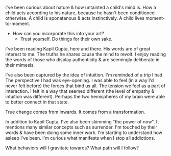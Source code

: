 I've been curious about nature & how untainted a child's mind is. How a child acts according to his nature, because he hasn't been conditioned otherwise. A child is sponatanous & acts instinctively. A child lives moment-to-moment. 
- How can you incorporate this into your art?
	- Trust yourself. Do things for their own sake. 

I've been reading Kapil Gupta, here and there. His words are of great interest to me. The truths he shares cause the mind to revolt. I enjoy reading the words of those who display authenticity & are seemingly deliberate in their mimesis. 

I've also been captured by the idea of intuition. I'm reminded of a trip I had. The perspective I had was eye-opening. I was able to feel (in a way I'd never felt before) the forces that bind us all. The tension we feel as a part of interaction. I felt in a way that seemed different (the level of empathy & intuition was different). Perhaps the two hemispheres of my brain were able to better connect in that state. 

True change comes from inwards. It comes from a transformation. 

In addition to Kapil Gupta, I've also been skimming "the power of now". It mentions many similar concepts such as surrender. I'm touched by their words & have been doing some inner work. I'm starting to understand how asleep I've been. I'm curious what manifests when I stop all addictions. 

What behaviors will I gravitate towards? What path will I follow?

